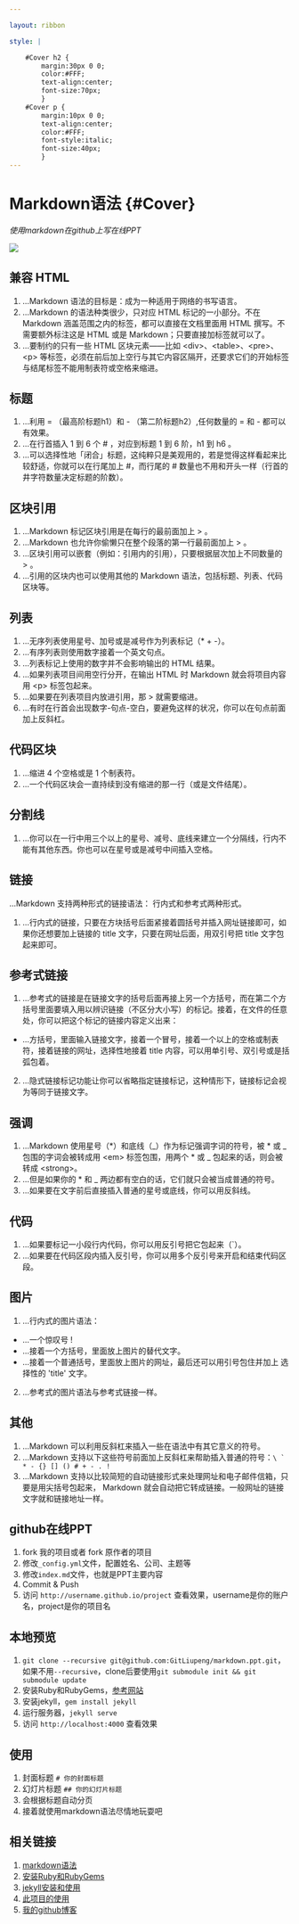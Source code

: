 ```yaml
---

layout: ribbon

style: |

    #Cover h2 {
        margin:30px 0 0;
        color:#FFF;
        text-align:center;
        font-size:70px;
        }
    #Cover p {
        margin:10px 0 0;
        text-align:center;
        color:#FFF;
        font-style:italic;
        font-size:40px;
        }
---
```


# Markdown语法 {#Cover}

*使用markdown在github上写在线PPT*

![](pictures/cover.jpg)

## 兼容 HTML

1. ...Markdown 语法的目标是：成为一种适用于网络的书写语言。
2. ...Markdown 的语法种类很少，只对应 HTML 标记的一小部分。不在 Markdown 涵盖范围之内的标签，都可以直接在文档里面用 HTML 撰写。不需要额外标注这是 HTML 或是 Markdown；只要直接加标签就可以了。
3. ...要制约的只有一些 HTML 区块元素――比如 &lt;div>、&lt;table>、&lt;pre>、&lt;p> 等标签，必须在前后加上空行与其它内容区隔开，还要求它们的开始标签与结尾标签不能用制表符或空格来缩进。

## 标题

1. ...利用 = （最高阶标题h1）和 - （第二阶标题h2）,任何数量的 = 和 - 都可以有效果。
2. ...在行首插入 1 到 6 个 # ，对应到标题 1 到 6 阶，h1 到 h6 。
3. ...可以选择性地「闭合」标题，这纯粹只是美观用的，若是觉得这样看起来比较舒适，你就可以在行尾加上 #，而行尾的 # 数量也不用和开头一样（行首的井字符数量决定标题的阶数）。
    
## 区块引用

1. ...Markdown 标记区块引用是在每行的最前面加上 > 。
2. ...Markdown 也允许你偷懒只在整个段落的第一行最前面加上 > 。
3. ...区块引用可以嵌套（例如：引用内的引用），只要根据层次加上不同数量的 > 。
4. ...引用的区块内也可以使用其他的 Markdown 语法，包括标题、列表、代码区块等。

## 列表

1. ...无序列表使用星号、加号或是减号作为列表标记（* + -）。
2. ...有序列表则使用数字接着一个英文句点。
3. ...列表标记上使用的数字并不会影响输出的 HTML 结果。
4. ...如果列表项目间用空行分开，在输出 HTML 时 Markdown 就会将项目内容用 &lt;p> 标签包起来。
5. ...如果要在列表项目内放进引用，那 > 就需要缩进。
6. ...有时在行首会出现数字-句点-空白，要避免这样的状况，你可以在句点前面加上反斜杠。

## 代码区块

1. ...缩进 4 个空格或是 1 个制表符。
2. ...一个代码区块会一直持续到没有缩进的那一行（或是文件结尾）。

## 分割线

1. ...你可以在一行中用三个以上的星号、减号、底线来建立一个分隔线，行内不能有其他东西。你也可以在星号或是减号中间插入空格。

## 链接

...Markdown 支持两种形式的链接语法： 行内式和参考式两种形式。

1. ...行内式的链接，只要在方块括号后面紧接着圆括号并插入网址链接即可，如果你还想要加上链接的 title 文字，只要在网址后面，用双引号把 title 文字包起来即可。

## 参考式链接

1. ...参考式的链接是在链接文字的括号后面再接上另一个方括号，而在第二个方括号里面要填入用以辨识链接（不区分大小写）的标记。接着，在文件的任意处，你可以把这个标记的链接内容定义出来：
* ...方括号，里面输入链接文字，接着一个冒号，接着一个以上的空格或制表符，接着链接的网址，选择性地接着 title 内容，可以用单引号、双引号或是括弧包着。
2. ...隐式链接标记功能让你可以省略指定链接标记，这种情形下，链接标记会视为等同于链接文字。

## 强调

1. ...Markdown 使用星号（*）和底线（_）作为标记强调字词的符号，被 * 或 _ 包围的字词会被转成用 &lt;em> 标签包围，用两个 * 或 _ 包起来的话，则会被转成 &lt;strong>。
2. ...但是如果你的 * 和 _ 两边都有空白的话，它们就只会被当成普通的符号。
3. ...如果要在文字前后直接插入普通的星号或底线，你可以用反斜线。

## 代码

1. ...如果要标记一小段行内代码，你可以用反引号把它包起来（`）。
2. ...如果要在代码区段内插入反引号，你可以用多个反引号来开启和结束代码区段。

## 图片

1. ...行内式的图片语法：
* ...一个惊叹号 !
* ...接着一个方括号，里面放上图片的替代文字。
* ...接着一个普通括号，里面放上图片的网址，最后还可以用引号包住并加上 选择性的 'title' 文字。
2. ...参考式的图片语法与参考式链接一样。

## 其他

1. ...Markdown 可以利用反斜杠来插入一些在语法中有其它意义的符号。
2. ...Markdown 支持以下这些符号前面加上反斜杠来帮助插入普通的符号：``\ ` * - {} [] () # + - . ! `` 
3. ...Markdown 支持以比较简短的自动链接形式来处理网址和电子邮件信箱，只要是用尖括号包起来， Markdown 就会自动把它转成链接。一般网址的链接文字就和链接地址一样。

## github在线PPT

1. fork 我的项目或者 fork 原作者的项目
2. 修改`_config.yml`文件，配置姓名、公司、主题等
3. 修改`index.md`文件，也就是PPT主要内容
4. Commit & Push
5. 访问 `http://username.github.io/project` 查看效果，username是你的账户名，project是你的项目名

## 本地预览

1. `git clone --recursive git@github.com:GitLiupeng/markdown.ppt.git`，如果不用`--recursive`，clone后要使用`git submodule init && git submodule update`
2. 安装Ruby和RubyGems，[参考网站](https://forwardhq.com/help/installing-ruby-windows)
3. 安装jekyll，`gem install jekyll`
4. 运行服务器，`jekyll serve`
5. 访问 `http://localhost:4000` 查看效果

## 使用

1. 封面标题 `# 你的封面标题`
2. 幻灯片标题 `## 你的幻灯片标题`
3. 会根据标题自动分页
4. 接着就使用markdown语法尽情地玩耍吧

## 相关链接

1. [markdown语法](https://gitliupeng.github.io/2017/01/25/Markdown%E8%AF%AD%E6%B3%95%E6%8C%87%E5%8D%97.html)
2. [安装Ruby和RubyGems](https://forwardhq.com/help/installing-ruby-windows)
3. [jekyll安装和使用](http://jekyllcn.com/)
4. [此项目的使用](https://github.com/GitLiupeng/markdown.ppt)
5. [我的github博客](http://gitliupeng.github.io)